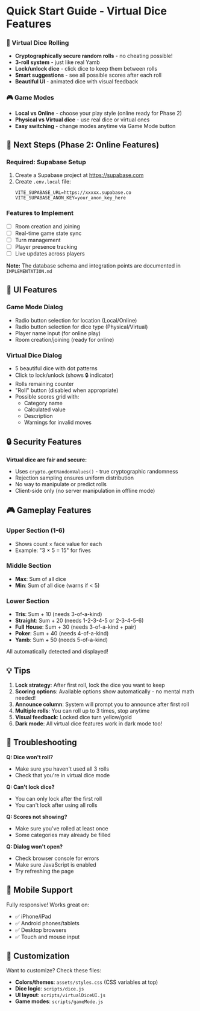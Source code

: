 # Quick Start Guide - Virtual Dice Features

### 🎲 Virtual Dice Rolling
- **Cryptographically secure random rolls** - no cheating possible!
- **3-roll system** - just like real Yamb
- **Lock/unlock dice** - click dice to keep them between rolls
- **Smart suggestions** - see all possible scores after each roll
- **Beautiful UI** - animated dice with visual feedback

### 🎮 Game Modes
- **Local vs Online** - choose your play style (online ready for Phase 2)
- **Physical vs Virtual dice** - use real dice or virtual ones
- **Easy switching** - change modes anytime via Game Mode button

## 🎯 Next Steps (Phase 2: Online Features)

### Required: Supabase Setup
1. Create a Supabase project at https://supabase.com
2. Create `.env.local` file:
   ```
   VITE_SUPABASE_URL=https://xxxxx.supabase.co
   VITE_SUPABASE_ANON_KEY=your_anon_key_here
   ```

### Features to Implement
- [ ] Room creation and joining
- [ ] Real-time game state sync
- [ ] Turn management
- [ ] Player presence tracking
- [ ] Live updates across players

**Note:** The database schema and integration points are documented in `IMPLEMENTATION.md`

## 🎨 UI Features

### Game Mode Dialog
- Radio button selection for location (Local/Online)
- Radio button selection for dice type (Physical/Virtual)
- Player name input (for online play)
- Room creation/joining (ready for online)

### Virtual Dice Dialog
- 5 beautiful dice with dot patterns
- Click to lock/unlock (shows 🔒 indicator)
- Rolls remaining counter
- "Roll" button (disabled when appropriate)
- Possible scores grid with:
  - Category name
  - Calculated value
  - Description
  - Warnings for invalid moves

## 🔒 Security Features

**Virtual dice are fair and secure:**
- Uses `crypto.getRandomValues()` - true cryptographic randomness
- Rejection sampling ensures uniform distribution
- No way to manipulate or predict rolls
- Client-side only (no server manipulation in offline mode)

## 🎮 Gameplay Features

### Upper Section (1-6)
- Shows count × face value for each
- Example: "3 × 5 = 15" for fives

### Middle Section
- **Max**: Sum of all dice
- **Min**: Sum of all dice (warns if < 5)

### Lower Section
- **Tris**: Sum + 10 (needs 3-of-a-kind)
- **Straight**: Sum + 20 (needs 1-2-3-4-5 or 2-3-4-5-6)
- **Full House**: Sum + 30 (needs 3-of-a-kind + pair)
- **Poker**: Sum + 40 (needs 4-of-a-kind)
- **Yamb**: Sum + 50 (needs 5-of-a-kind)

All automatically detected and displayed!

## 💡 Tips

1. **Lock strategy**: After first roll, lock the dice you want to keep
2. **Scoring options**: Available options show automatically - no mental math needed!
3. **Announce column**: System will prompt you to announce after first roll
4. **Multiple rolls**: You can roll up to 3 times, stop anytime
5. **Visual feedback**: Locked dice turn yellow/gold
6. **Dark mode**: All virtual dice features work in dark mode too!

## 🐛 Troubleshooting

**Q: Dice won't roll?**
- Make sure you haven't used all 3 rolls
- Check that you're in virtual dice mode

**Q: Can't lock dice?**
- You can only lock after the first roll
- You can't lock after using all rolls

**Q: Scores not showing?**
- Make sure you've rolled at least once
- Some categories may already be filled

**Q: Dialog won't open?**
- Check browser console for errors
- Make sure JavaScript is enabled
- Try refreshing the page

## 📱 Mobile Support

Fully responsive! Works great on:
- ✅ iPhone/iPad
- ✅ Android phones/tablets
- ✅ Desktop browsers
- ✅ Touch and mouse input

## 🎨 Customization

Want to customize? Check these files:

- **Colors/themes**: `assets/styles.css` (CSS variables at top)
- **Dice logic**: `scripts/dice.js`
- **UI layout**: `scripts/virtualDiceUI.js`
- **Game modes**: `scripts/gameMode.js`